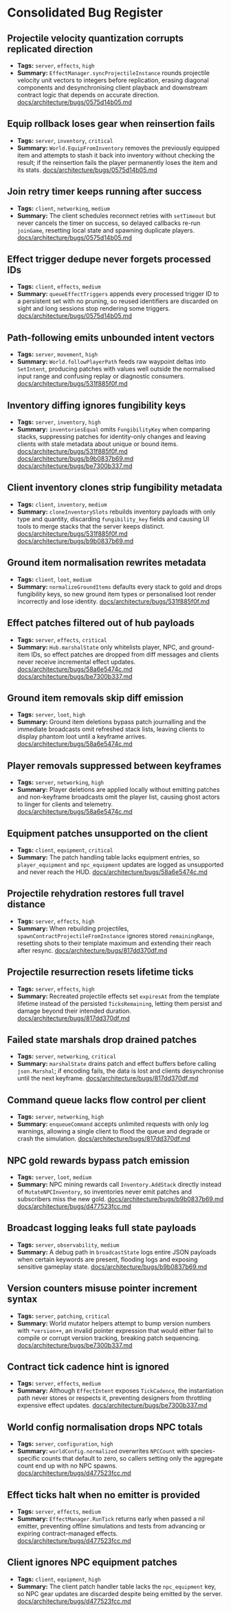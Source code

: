 # Consolidated Bug Register

## Projectile velocity quantization corrupts replicated direction
- **Tags:** `server`, `effects`, `high`
- **Summary:** `EffectManager.syncProjectileInstance` rounds projectile velocity unit vectors to integers before replication, erasing diagonal components and desynchronising client playback and downstream contract logic that depends on accurate direction. [docs/architecture/bugs/0575d14b05.md](0575d14b05.md)

## Equip rollback loses gear when reinsertion fails
- **Tags:** `server`, `inventory`, `critical`
- **Summary:** `World.EquipFromInventory` removes the previously equipped item and attempts to stash it back into inventory without checking the result; if the reinsertion fails the player permanently loses the item and its stats. [docs/architecture/bugs/0575d14b05.md](0575d14b05.md)

## Join retry timer keeps running after success
- **Tags:** `client`, `networking`, `medium`
- **Summary:** The client schedules reconnect retries with `setTimeout` but never cancels the timer on success, so delayed callbacks re-run `joinGame`, resetting local state and spawning duplicate players. [docs/architecture/bugs/0575d14b05.md](0575d14b05.md)

## Effect trigger dedupe never forgets processed IDs
- **Tags:** `client`, `effects`, `medium`
- **Summary:** `queueEffectTriggers` appends every processed trigger ID to a persistent set with no pruning, so reused identifiers are discarded on sight and long sessions stop rendering some triggers. [docs/architecture/bugs/0575d14b05.md](0575d14b05.md)

## Path-following emits unbounded intent vectors
- **Tags:** `server`, `movement`, `high`
- **Summary:** `World.followPlayerPath` feeds raw waypoint deltas into `SetIntent`, producing patches with values well outside the normalised input range and confusing replay or diagnostic consumers. [docs/architecture/bugs/531f885f0f.md](531f885f0f.md)

## Inventory diffing ignores fungibility keys
- **Tags:** `server`, `inventory`, `high`
- **Summary:** `inventoriesEqual` omits `FungibilityKey` when comparing stacks, suppressing patches for identity-only changes and leaving clients with stale metadata about unique or bound items. [docs/architecture/bugs/531f885f0f.md](531f885f0f.md) [docs/architecture/bugs/b9b0837b69.md](b9b0837b69.md) [docs/architecture/bugs/be7300b337.md](be7300b337.md)

## Client inventory clones strip fungibility metadata
- **Tags:** `client`, `inventory`, `medium`
- **Summary:** `cloneInventorySlots` rebuilds inventory payloads with only type and quantity, discarding `fungibility_key` fields and causing UI tools to merge stacks that the server keeps distinct. [docs/architecture/bugs/531f885f0f.md](531f885f0f.md) [docs/architecture/bugs/b9b0837b69.md](b9b0837b69.md)

## Ground item normalisation rewrites metadata
- **Tags:** `client`, `loot`, `medium`
- **Summary:** `normalizeGroundItems` defaults every stack to gold and drops fungibility keys, so new ground item types or personalised loot render incorrectly and lose identity. [docs/architecture/bugs/531f885f0f.md](531f885f0f.md)

## Effect patches filtered out of hub payloads
- **Tags:** `server`, `effects`, `critical`
- **Summary:** `Hub.marshalState` only whitelists player, NPC, and ground-item IDs, so effect patches are dropped from diff messages and clients never receive incremental effect updates. [docs/architecture/bugs/58a6e5474c.md](58a6e5474c.md) [docs/architecture/bugs/be7300b337.md](be7300b337.md)

## Ground item removals skip diff emission
- **Tags:** `server`, `loot`, `high`
- **Summary:** Ground item deletions bypass patch journalling and the immediate broadcasts omit refreshed stack lists, leaving clients to display phantom loot until a keyframe arrives. [docs/architecture/bugs/58a6e5474c.md](58a6e5474c.md)

## Player removals suppressed between keyframes
- **Tags:** `server`, `networking`, `high`
- **Summary:** Player deletions are applied locally without emitting patches and non-keyframe broadcasts omit the player list, causing ghost actors to linger for clients and telemetry. [docs/architecture/bugs/58a6e5474c.md](58a6e5474c.md)

## Equipment patches unsupported on the client
- **Tags:** `client`, `equipment`, `critical`
- **Summary:** The patch handling table lacks equipment entries, so `player_equipment` and `npc_equipment` updates are logged as unsupported and never reach the HUD. [docs/architecture/bugs/58a6e5474c.md](58a6e5474c.md)

## Projectile rehydration restores full travel distance
- **Tags:** `server`, `effects`, `high`
- **Summary:** When rebuilding projectiles, `spawnContractProjectileFromInstance` ignores stored `remainingRange`, resetting shots to their template maximum and extending their reach after resync. [docs/architecture/bugs/817dd370df.md](817dd370df.md)

## Projectile resurrection resets lifetime ticks
- **Tags:** `server`, `effects`, `high`
- **Summary:** Recreated projectile effects set `expiresAt` from the template lifetime instead of the persisted `TicksRemaining`, letting them persist and damage beyond their intended duration. [docs/architecture/bugs/817dd370df.md](817dd370df.md)

## Failed state marshals drop drained patches
- **Tags:** `server`, `networking`, `critical`
- **Summary:** `marshalState` drains patch and effect buffers before calling `json.Marshal`; if encoding fails, the data is lost and clients desynchronise until the next keyframe. [docs/architecture/bugs/817dd370df.md](817dd370df.md)

## Command queue lacks flow control per client
- **Tags:** `server`, `networking`, `high`
- **Summary:** `enqueueCommand` accepts unlimited requests with only log warnings, allowing a single client to flood the queue and degrade or crash the simulation. [docs/architecture/bugs/817dd370df.md](817dd370df.md)

## NPC gold rewards bypass patch emission
- **Tags:** `server`, `loot`, `medium`
- **Summary:** NPC mining rewards call `Inventory.AddStack` directly instead of `MutateNPCInventory`, so inventories never emit patches and subscribers miss the new gold. [docs/architecture/bugs/b9b0837b69.md](b9b0837b69.md) [docs/architecture/bugs/d477523fcc.md](d477523fcc.md)

## Broadcast logging leaks full state payloads
- **Tags:** `server`, `observability`, `medium`
- **Summary:** A debug path in `broadcastState` logs entire JSON payloads when certain keywords are present, flooding logs and exposing sensitive gameplay state. [docs/architecture/bugs/b9b0837b69.md](b9b0837b69.md)

## Version counters misuse pointer increment syntax
- **Tags:** `server`, `patching`, `critical`
- **Summary:** World mutator helpers attempt to bump version numbers with `*version++`, an invalid pointer expression that would either fail to compile or corrupt version tracking, breaking patch sequencing. [docs/architecture/bugs/be7300b337.md](be7300b337.md)

## Contract tick cadence hint is ignored
- **Tags:** `server`, `effects`, `medium`
- **Summary:** Although `EffectIntent` exposes `TickCadence`, the instantiation path never stores or respects it, preventing designers from throttling expensive effect updates. [docs/architecture/bugs/be7300b337.md](be7300b337.md)

## World config normalisation drops NPC totals
- **Tags:** `server`, `configuration`, `high`
- **Summary:** `worldConfig.normalized` overwrites `NPCCount` with species-specific counts that default to zero, so callers setting only the aggregate count end up with no NPC spawns. [docs/architecture/bugs/d477523fcc.md](d477523fcc.md)

## Effect ticks halt when no emitter is provided
- **Tags:** `server`, `effects`, `medium`
- **Summary:** `EffectManager.RunTick` returns early when passed a nil emitter, preventing offline simulations and tests from advancing or expiring contract-managed effects. [docs/architecture/bugs/d477523fcc.md](d477523fcc.md)

## Client ignores NPC equipment patches
- **Tags:** `client`, `equipment`, `high`
- **Summary:** The client patch handler table lacks the `npc_equipment` key, so NPC gear updates are discarded despite being emitted by the server. [docs/architecture/bugs/d477523fcc.md](d477523fcc.md)
